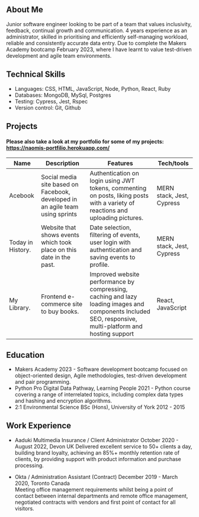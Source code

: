 ## About Me

Junior software engineer looking to be part of a team that values inclusivity, feedback, continual growth and communication. 4 years experience as an administrator, skilled in prioritising and efficiently self-managing workload, reliable and consistently accurate data entry. Due to complete the Makers Academy bootcamp February 2023, where I have learnt to value test-driven development and agile team environments. 

## Technical Skills
- Languages: CSS, HTML, JavaScript, Node, Python, React, Ruby
- Databases: MongoDB, MySql, Postgres
- Testing: Cypress, Jest, Rspec 
- Version control: Git, Github

## Projects 
#### Please also take a look at my portfolio for some of my projects: https://naomis-portfilio.herokuapp.com/ 

| Name                 | Description           | Features                 | Tech/tools        | 
| ---------------------| -----------------     | -----------------        | ----------------- | 
| Acebook              | Social media site based on Facebook, developed in an agile team using sprints| Authentication on login using JWT  tokens, commenting on posts, liking posts with a variety of reactions and uploading pictures. | MERN stack, Jest, Cypress |
| Today in History.    | Website that shows events which took place on this date in the past. | Date selection, filtering of events, user login with authentication and saving events to profile. | MERN stack, Jest, Cypress |
|My Library.            | Frontend e-commerce site to buy books. | Improved website performance by compressing, caching and lazy loading images and components Included SEO, responsive, multi-platform and hosting support | React, JavaScript |


## Education

- Makers Academy 2023  -  Software development bootcamp focused on object-oriented design, Agile methodologies, test-driven development and pair programming.
- Python Pro Digital Data Pathway, Learning People 2021 - Python course covering a range of interrelated topics, including complex data types and hashing and encryption algorithms.
- 2:1 Environmental Science BSc (Hons), University of York 2012 - 2015

## Work Experience

- Aaduki Multimedia Insurance / Client Administrator  October 2020 - August 2022, Devon UK
Delivered excellent service to 50+ clients a day, building brand loyalty, achieving an 85%+ monthly retention rate of clients, by providing support with product information and purchase processing.
      
- Okta / Administration Assistant (Contract) December 2019 - March 2020, Toronto Canada                                                                                                                                                                                                             
Meeting office management requirements whilst being a point of contact between internal departments and remote office management, negotiated  contracts with  vendors and first point of contact for all visitors.

